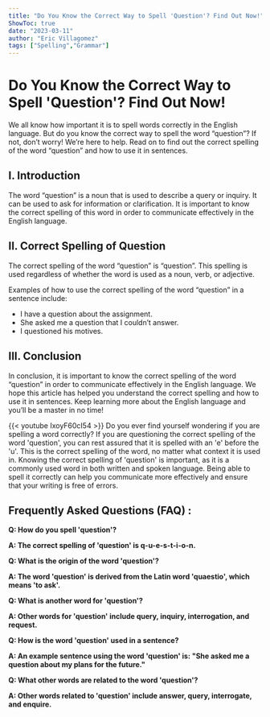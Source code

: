 ```yaml
---
title: "Do You Know the Correct Way to Spell 'Question'? Find Out Now!"
ShowToc: true 
date: "2023-03-11"
author: "Eric Villagomez" 
tags: ["Spelling","Grammar"]
---
```

# Do You Know the Correct Way to Spell 'Question'? Find Out Now!

We all know how important it is to spell words correctly in the English language. But do you know the correct way to spell the word “question”? If not, don’t worry! We’re here to help. Read on to find out the correct spelling of the word “question” and how to use it in sentences. 

## I. Introduction 

The word “question” is a noun that is used to describe a query or inquiry. It can be used to ask for information or clarification. It is important to know the correct spelling of this word in order to communicate effectively in the English language. 

## II. Correct Spelling of Question 

The correct spelling of the word “question” is “question”. This spelling is used regardless of whether the word is used as a noun, verb, or adjective. 

Examples of how to use the correct spelling of the word “question” in a sentence include: 

- I have a question about the assignment. 
- She asked me a question that I couldn’t answer. 
- I questioned his motives. 

## III. Conclusion 

In conclusion, it is important to know the correct spelling of the word “question” in order to communicate effectively in the English language. We hope this article has helped you understand the correct spelling and how to use it in sentences. Keep learning more about the English language and you’ll be a master in no time!

{{< youtube IxoyF60cI54 >}} 
Do you ever find yourself wondering if you are spelling a word correctly? If you are questioning the correct spelling of the word 'question', you can rest assured that it is spelled with an 'e' before the 'u'. This is the correct spelling of the word, no matter what context it is used in. Knowing the correct spelling of 'question' is important, as it is a commonly used word in both written and spoken language. Being able to spell it correctly can help you communicate more effectively and ensure that your writing is free of errors.

## Frequently Asked Questions (FAQ) :
**Q: How do you spell 'question'?**

**A: The correct spelling of 'question' is q-u-e-s-t-i-o-n.**

**Q: What is the origin of the word 'question'?**

**A: The word 'question' is derived from the Latin word 'quaestio', which means 'to ask'.**

**Q: What is another word for 'question'?**

**A: Other words for 'question' include query, inquiry, interrogation, and request.**

**Q: How is the word 'question' used in a sentence?**

**A: An example sentence using the word 'question' is: "She asked me a question about my plans for the future."**

**Q: What other words are related to the word 'question'?**

**A: Other words related to 'question' include answer, query, interrogate, and enquire.**





